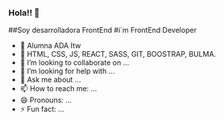 ### Hola!! 👋


##Soy desarrolladora FrontEnd
#i´m FrontEnd Developer

- 🔭 Alumna ADA Itw
- 🌱 HTML, CSS, JS, REACT, SASS, GIT, BOOSTRAP, BULMA.
- 👯 I’m looking to collaborate on ...
- 🤔 I’m looking for help with ...
- 💬 Ask me about ...
- 📫 How to reach me: ...
- 😄 Pronouns: ...
- ⚡ Fun fact: ...

